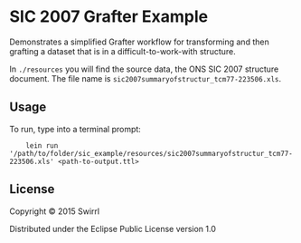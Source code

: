 # SIC 2007 Grafter Example

Demonstrates a simplified Grafter workflow for transforming and then grafting a dataset that is in a difficult-to-work-with structure.

In `./resources` you will find the source data, the ONS SIC 2007 structure document. The file name is `sic2007summaryofstructur_tcm77-223506.xls`.

## Usage

To run, type into a terminal prompt:

        lein run '/path/to/folder/sic_example/resources/sic2007summaryofstructur_tcm77-223506.xls' <path-to-output.ttl>

## License

Copyright © 2015 Swirrl

Distributed under the Eclipse Public License version 1.0